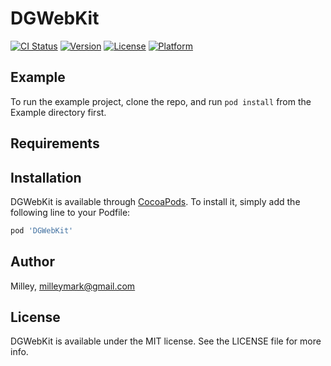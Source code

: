 # DGWebKit

[![CI Status](https://img.shields.io/travis/Milley/DGWebKit.svg?style=flat)](https://travis-ci.org/Milley/DGWebKit)
[![Version](https://img.shields.io/cocoapods/v/DGWebKit.svg?style=flat)](https://cocoapods.org/pods/DGWebKit)
[![License](https://img.shields.io/cocoapods/l/DGWebKit.svg?style=flat)](https://cocoapods.org/pods/DGWebKit)
[![Platform](https://img.shields.io/cocoapods/p/DGWebKit.svg?style=flat)](https://cocoapods.org/pods/DGWebKit)

## Example

To run the example project, clone the repo, and run `pod install` from the Example directory first.

## Requirements

## Installation

DGWebKit is available through [CocoaPods](https://cocoapods.org). To install
it, simply add the following line to your Podfile:

```ruby
pod 'DGWebKit'
```

## Author

Milley, milleymark@gmail.com

## License

DGWebKit is available under the MIT license. See the LICENSE file for more info.
